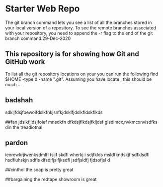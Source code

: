 # Starter Web Repo
The git branch command lets you see a list of all the branches stored in your local version of a repository. To see the remote branches associated with your repository, you need to append the -r flag to the end of the git branch command.29-Dec-2020

## This repository is for showing how Git and GitHub work
To list all the git repository locations on your you can run the following find $HOME -type d -name ".git". Assuming you have locate , this should be much ...

## badshah
sdkljfdsjfoewoifdslkfnkjsnfkjdsklfjdslkfldskflkds

##fan
jdslkfjldsjfoief mnsdkfn
dfkdsjflkdsjfkljdsf
glsdlmcx,nvkmcxnvisdfks
din the treadiotnal 

## pardon
ienrewkrjiwenksdmlfl tsijf skdfl wherkj  i sdjfklds msldfkndskjf
sdfklsdfl hsdfiuhskjn 
sdfls dfsdlfjslfjksdfl jsdfjsldfj fjdsofjsl d

##cinthol
the soap is pretty great


##bargaining
the redtape showroom is great 





